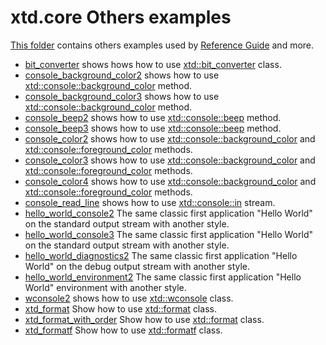 # xtd.core Others examples

[This folder](.) contains others examples used by [Reference Guide](https://codedocs.xyz/gammasoft71/xtd/) and more.

* [bit_converter](bit_converter/README.md) shows hows how to use [xtd::bit_converter](../../../src/xtd.core/include/xtd/bit_converter.h) class.
* [console_background_color2](console_background_color2/README.md) shows how to use [xtd::console::background_color](../../../src/xtd.core/include/xtd/basic_console.h) method.
* [console_background_color3](console_background_color3/README.md) shows how to use [xtd::console::background_color](../../../src/xtd.core/include/xtd/basic_console.h) method.
* [console_beep2](console_beep2/README.md) shows how to use [xtd::console::beep](../../../src/xtd.core/include/xtd/basic_console.h) method.
* [console_beep3](console_beep3/README.md) shows how to use [xtd::console::beep](../../../src/xtd.core/include/xtd/basic_console.h) method.
* [console_color2](console_color2/README.md) shows how to use [xtd::console::background_color](../../../src/xtd.core/include/xtd/basic_console.h) and [xtd::console::foreground_color](../../../src/xtd.core/include/xtd/basic_console.h) methods.
* [console_color3](console_color3/README.md) shows how to use [xtd::console::background_color](../../../src/xtd.core/include/xtd/basic_console.h) and [xtd::console::foreground_color](../../../src/xtd.core/include/xtd/basic_console.h) methods.
* [console_color4](console_color4/README.md) shows how to use [xtd::console::background_color](../../../src/xtd.core/include/xtd/basic_console.h) and [xtd::console::foreground_color](../../../src/xtd.core/include/xtd/basic_console.h) methods.
* [console_read_line](console_read_line/README.md) shows how to use [xtd::console::in](../../../src/xtd.core/include/xtd/basic_console.h) stream.
* [hello_world_console2](hello_world_console2/README.md) The same classic first application "Hello World" on the standard output stream with another style.
* [hello_world_console3](hello_world_console3/README.md) The same classic first application "Hello World" on the standard output stream with another style.
* [hello_world_diagnostics2](hello_world_diagnostics2/README.md) The same classic first application "Hello World" on the debug output stream with another style.
* [hello_world_environment2](hello_world_environment2/README.md) The same classic first application "Hello World" environment with another style.
* [wconsole2](wconsole2/README.md) shows how to use [xtd::wconsole](../../../src/xtd.core/include/xtd/basic_console.h) class.
* [xtd_format](xtd_format/README.md) Show how to use [xtd::format](../../../src/xtd.core/include/xtd/format.h) class.
* [xtd_format_with_order](xtd_format_with_order/README.md) Show how to use [xtd::format](../../../src/xtd.core/include/xtd/format.h) class.
* [xtd_formatf](xtd_formatf/README.md) Show how to use [xtd::formatf](../../../src/xtd.core/include/xtd/format.h) class.
